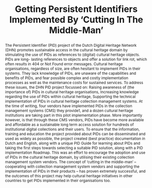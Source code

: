 ---
abstract: "The Persistent Identifier (PID) project of the Dutch Digital Heritage Network
  (DHN) promotes sustainable access in the cultural heritage domain by stimulating
  the use of PIDs as references to (digital) cultural heritage objects. PIDs are long-
  lasting references to objects and offer a solution for link rot, which often results
  in 404 or Not Found error messages.\nCultural heritage organisations, regardless
  of size, are often hesitant to implement PIDs in their systems. They lack knowledge
  of PIDs, are unaware of the capabilities and benefits of PIDs, and fear possible
  complex and costly implementation processes as well as the maintenance costs for
  sustained services.\nTo address these issues, the DHN PID project focussed on:\n
  Raising awareness of (the importance of) PIDs in cultural heritage organisations,\n
  Increasing knowledge regarding the use of PIDs within cultural heritage,\n Supporting
  the technical implementation of PIDs in cultural heritage collection management
  systems.\nAt the time of writing, four vendors have implemented PIDs in the collection
  management systems (CMS) they provide1, and a dozen cultural heritage institutions
  are taking part in this pilot implementation phase. More importantly however, is
  that through these CMS vendors, PIDs have become more available and affordable as
  a sustainable long term access solution for hundreds of institutional digital collections
  and their users. To ensure that the information, training and education the project
  provided about PIDs can be disseminated and used as widely as possible, the project
  created (best practice) documentation in Dutch and English, along with a unique
  PID Guide for learning about PIDs and taking the first steps towards selecting a
  suitable PID solution, along with a PID implementation Roadmap. This was an effort
  to encourage the adoption and use of PIDs in the cultural heritage domain, by utilising
  their existing collection management system vendors.\nThe concept of ‘cutting in
  the middle-man’ – cooperating with collection management system vendors and supporting
  the implementation of PIDs in their products – has proven extremely successful,
  and the outcomes of this project may help cultural heritage initiatives in other
  countries to get PIDs implemented in their organisations too."
creators:
- van Veenendaal, Remco
- Ras, Marcel
- Dangerfield, Marie Claire
date: null
document_url: https://services.phaidra.univie.ac.at/api/object/o:931104/download
grand_parent: iPRES
institutions: []
keywords:
- kyoto
landing_page_url: https://phaidra.univie.ac.at/o:931104
language: eng
layout: publication
license: CC BY-SA 4.0 International
notes_url: null
parent: iPRES 2017
publication_type: paper
size: 352423
slides_url: null
source_name: iPRES
title: Getting Persistent Identifiers Implemented By ‘Cutting In The Middle-Man’
year: 2017
---
